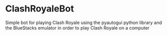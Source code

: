 # ClashRoyaleBot
Simple bot for playing Clash Royale using the pyautogui python library and the BlueStacks emulator in order to play Clash Royale on a computer
